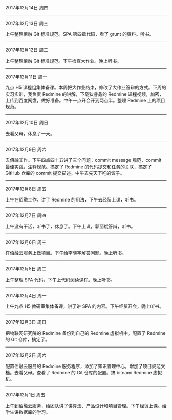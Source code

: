 2017年12月14日 周四


---
2017年12月13日 周三

上午整理佰融 Git 标准规范。SPA 第四章代码，看了 grunt 的资料。听书。

---
2017年12月12日 周二

上午整理佰融 Git 标准规范。下午检查大作业。晚上听书。

---
2017年12月11日 周一

九点 H5 课程组集体备课。本周把大作业结束，修改了大作业答辩的方式。下周的实习实训，我负责 Redmine 的讲解，下载狄睿鑫的 Redmine 课程视频，加密，上传到百度网盘，做好准备。中午一点开会开到两点半。整理 Redmine 上的项目规范。

---
2017年12月10日 周日

去看父母，休息了一天。

---
2017年12月9日 周六

去佰融工作。下午四点四十五讲了三个问题：commit message 规范，commit 最佳实践，注释规范。搞定了 Redmine 的代码提交和任务的关联，搞定了 GitHub 仓库的 commit 提交描述。中午去先天下吃的饺子。

---
2017年12月8日 周五

上午在佰融工作，讲了 Redmine 的用法，下午去经贸上课，听书。

---
2017年12月7日 周四

上午没有干活，听书了，休息了。下午上课，郭丽斌答辩，听书。

---
2017年12月6日 周三

在佰融云服务上做项目。下午给李晓宇解答问题。晚上听书。

---
2017年12月5日 周二

上午整理 SPA 代码，下午上代码阅读课程。晚上听书。

---
2017年12月4日 周一

上午九点 H5 教研室集体备课，讲了讲 SPA 的内容。下午经贸开会，晚上听书。

---
2017年12月3日 周日

把物联网研究院的 Redmine 备份到自己的 Redmine 虚拟机中。配置了 Redmine 的 Git 仓库，搞定了。

---
2017年12月2日 周六

配置佰融云服务的 Redmine 服务程序，添加了知识管理中心，增加了项目规范文档。去看父母。查看了 Redmine 的 Git 仓库的配置。搞 bitnami Redmine 虚拟机。

---
2017年12月1日 周五

上午到佰融云服务，给团队讲了讲算法、产品设计和项目管理。下午经贸上课。给学生讲数据库的学习。


